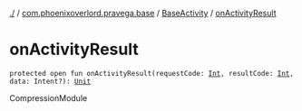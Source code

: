 [./](../../index.md) / [com.phoenixoverlord.pravega.base](../index.md) / [BaseActivity](index.md) / [onActivityResult](./on-activity-result.md)

# onActivityResult

`protected open fun onActivityResult(requestCode: `[`Int`](https://kotlinlang.org/api/latest/jvm/stdlib/kotlin/-int/index.html)`, resultCode: `[`Int`](https://kotlinlang.org/api/latest/jvm/stdlib/kotlin/-int/index.html)`, data: Intent?): `[`Unit`](https://kotlinlang.org/api/latest/jvm/stdlib/kotlin/-unit/index.html)

CompressionModule

